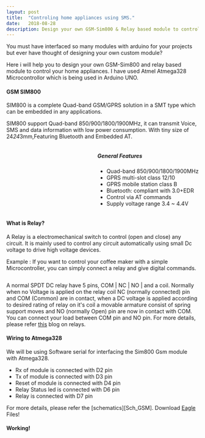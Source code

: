 ```yaml
---
layout: post
title:  "Controling home appliances using SMS."
date:   2018-08-28
description: Design your own GSM-Sim800 & Relay based module to control your home appliances.
---
```


<p class="intro"><span class="dropcap">Y</span>ou must have interfaced so many modules with arduino for your projects but ever have thought of designing your own custom  module?

Here i will help you to design your own GSM-Sim800 and relay based module to control your home appliances. I have used Atmel Atmega328 Microcontrollor which is being used in Arduino UNO.
</p>

#### GSM SIM800

SIM800 is a complete Quad-band GSM/GPRS solution in a SMT type which can be embedded in any applications.

SIM800 support Quad-band 850/900/1800/1900MHz, it can transmit Voice, SMS and data information with low power consumption. With tiny size of 24*24*3mm,Featuring Bluetooth and Embedded AT.

<div style="display: flex; flex-direction: row-reverse;">
<div>

##### General Features
* Quad-band 850/900/1800/1900MHz
* GPRS multi-slot class 12/10
* GPRS mobile station class B
* Bluetooth: compliant with 3.0+EDR
* Control via AT commands
* Supply voltage range 3.4 ~ 4.4V

</div>
<div>
<img src="{{ '/assets/img/Sim800.jpg' | prepend: site.baseurl }}" alt="">   
</div>
</div>

#### What is Relay?

A Relay is a electromechanical switch to control (open and close) any circuit. It is mainly used to control any circuit automatically using small Dc voltage to drive high voltage devices.

Example : If you want to control your coffee maker with a simple Microcontroller, you can simply connect a relay and give digital commands.

<img src="{{ '/assets/img/Relay.gif' | prepend: site.baseurl }}" alt=""> 

A normal SPDT DC relay have 5 pins, COM | NC | NO | and a coil. Normally when no Voltage is applied on the relay coil NC (normally connected) pin and COM (Common) are in contact, when a DC voltage is applied according to desired rating of relay on it's coil a movable armature consist of spring support moves and NO (normally Open) pin are now in contact with COM. You can connect your load between COM pin and NO pin.
For more details, please refer [this][Relay] blog on relays.


#### Wiring to Atmega328

We will be using Software serial for interfacing the Sim800 Gsm module with Atmega328.

* Rx of module is connected with D2 pin
* Tx of module is connected with D3 pin
* Reset of module is connected with D4 pin
* Relay Status led is connected with D6 pin
* Relay is connected with D7 pin

For more details, please refer the [schematics][Sch_GSM]. Download [Eagle][Eagle_GSM] Files!

#### Working!




[Eagle_GSM]: https://github.com/Farogh007/Projects/blob/master/EMBEDDED_PROJECTS/GSM_RELAY_MODULE/EAGLE_FILE/Schematic.pdf
[Relay]: https://www.electronics-tutorials.ws/io/io_5.html

